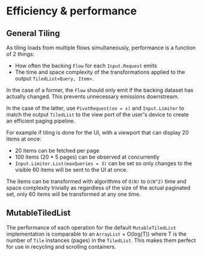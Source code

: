 # Efficiency & performance

## General Tiling
As tiling loads from multiple flows simultaneously, performance is a function of 2 things:

* How often the backing `Flow` for each `Input.Request` emits
* The time and space complexity of the transformations applied to the output `TiledList<Query, Item>`.

In the case of a former, the `Flow` should only emit if the backing dataset has actually changed. This prevents unnecessary emissions downstream.

In the case of the latter, use `PivotRequest(on = x)` and `Input.Limiter` to match the
output `TiledList` to the view port of the user's device to create an efficient paging pipeline.

For example if tiling is done for the UI, with a viewport that can display 20 items at once:

* 20 items can be fetched per page
* 100 items (20 * 5 pages) can be observed at concurrently
* `Input.Limiter.List(maxQueries = 3)` can be set so only changes to the visible 60 items will be sent to the UI at once.

The items can be transformed with algorithms of `O(N)` to `O(N^2)` time and space complexity
trivially as regardless of the size of the actual paginated set, only 60 items will be transformed
at any one time.

## MutableTiledList
The performance of each operation for the default `MutableTiledList` implementation is comparable to an `ArrayList` + O(log(T))
where T is the number of `Tile` instances (pages) in the `TiledList`. This makes them perfect for use in recycling and scrolling containers.
